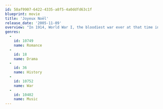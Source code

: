 ```yaml
---
id: 58af9907-6422-4335-a8f5-4a0ddfd63c1f
blueprint: movie
title: 'Joyeux Noël'
release_date: '2005-11-09'
overview: "In 1914, World War I, the bloodiest war ever at that time in human history, was well under way. However on Christmas Eve, numerous sections of the Western Front called an informal, and unauthorized, truce where the various front-line soldiers of the conflict peacefully met each other in No Man's Land to share a precious pause in the carnage with a fleeting brotherhood."
genres:
  -
    id: 10749
    name: Romance
  -
    id: 18
    name: Drama
  -
    id: 36
    name: History
  -
    id: 10752
    name: War
  -
    id: 10402
    name: Music
---
```


